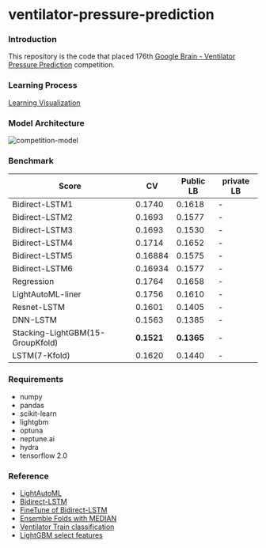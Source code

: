 # ventilator-pressure-prediction

### Introduction
This repository is the code that placed 176th [Google Brain - Ventilator Pressure Prediction](https://www.kaggle.com/c/ventilator-pressure-prediction) competition.

### Learning Process
[Learning Visualization](https://app.neptune.ai/ds-wook/ventilator-pressure/experiments?split=bth&dash=charts&viewId=standard-view)

### Model Architecture
![competition-model](https://user-images.githubusercontent.com/46340424/140250859-3b96c624-27a1-40d1-8065-3327f5cf7f48.png)

### Benchmark
|Score|CV|Public LB|private LB|
|-----|--|------|-------|
|Bidirect-LSTM1|0.1740|0.1618|-
|Bidirect-LSTM2|0.1693|0.1577|-|
|Bidirect-LSTM3|0.1693|0.1530|-|
|Bidirect-LSTM4|0.1714|0.1652|-|
|Bidirect-LSTM5|0.16884|0.1575|-|
|Bidirect-LSTM6|0.16934|0.1577|-|
|Regression|0.1764|0.1658|-|
|LightAutoML-liner|0.1756|0.1610|-|
|Resnet-LSTM|0.1601|0.1405|-|
|DNN-LSTM|0.1563|0.1385|-|
|Stacking-LightGBM(15-GroupKfold)|**0.1521**|**0.1365**|-|
|LSTM(7-Kfold)|0.1620|0.1440|-|


### Requirements
+ numpy
+ pandas
+ scikit-learn
+ lightgbm
+ optuna
+ neptune.ai
+ hydra
+ tensorflow 2.0


### Reference
+ [LightAutoML](https://www.kaggle.com/tsano430/lightautoml-bidirectional-lstm)
+ [Bidirect-LSTM](https://www.kaggle.com/tsano430/tensor-bidirect-lstm-n-splits-10)
+ [FineTune of Bidirect-LSTM](https://www.kaggle.com/tenffe/finetune-of-tensorflow-bidirectional-lstm)
+ [Ensemble Folds with MEDIAN](https://www.kaggle.com/cdeotte/ensemble-folds-with-median-0-153)
+ [Ventilator Train classification](https://www.kaggle.com/takamichitoda/ventilator-train-classification)
+ [LightGBM select features](https://www.kaggle.com/alexxanderlarko/lgbm-sel-feat-1)

